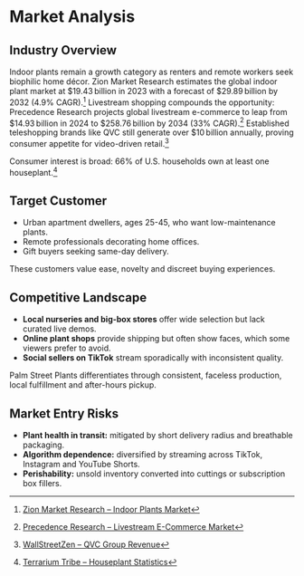 # Market Analysis

## Industry Overview
Indoor plants remain a growth category as renters and remote workers seek biophilic home décor. Zion Market Research estimates the global indoor plant market at $19.43 billion in 2023 with a forecast of $29.89 billion by 2032 (4.9% CAGR).[^1] Livestream shopping compounds the opportunity: Precedence Research projects global livestream e-commerce to leap from $14.93 billion in 2024 to $258.76 billion by 2034 (33% CAGR).[^2] Established teleshopping brands like QVC still generate over $10 billion annually, proving consumer appetite for video-driven retail.[^3]

Consumer interest is broad: 66% of U.S. households own at least one houseplant.[^4]

## Target Customer
- Urban apartment dwellers, ages 25-45, who want low-maintenance plants.
- Remote professionals decorating home offices.
- Gift buyers seeking same-day delivery.

These customers value ease, novelty and discreet buying experiences.

## Competitive Landscape
- **Local nurseries and big-box stores** offer wide selection but lack curated live demos.
- **Online plant shops** provide shipping but often show faces, which some viewers prefer to avoid.
- **Social sellers on TikTok** stream sporadically with inconsistent quality.

Palm Street Plants differentiates through consistent, faceless production, local fulfillment and after-hours pickup.

## Market Entry Risks
- **Plant health in transit:** mitigated by short delivery radius and breathable packaging.
- **Algorithm dependence:** diversified by streaming across TikTok, Instagram and YouTube Shorts.
- **Perishability:** unsold inventory converted into cuttings or subscription box fillers.

[^1]: [Zion Market Research – Indoor Plants Market](https://www.zionmarketresearch.com/report/indoor-plants-market)  
[^2]: [Precedence Research – Livestream E-Commerce Market](https://www.precedenceresearch.com/livestream-e-commerce-market)  
[^3]: [WallStreetZen – QVC Group Revenue](https://www.wallstreetzen.com/stocks/us/nasdaq/qvcga/revenue)  
[^4]: [Terrarium Tribe – Houseplant Statistics](https://terrariumtribe.com/houseplant-statistics/)
